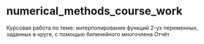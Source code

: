 # numerical_methods_course_work
Курсовая работа по теме: интерполирование функций 2-ух переменных, заданных в круге, с помощью билинейного многочлена
Отчёт
